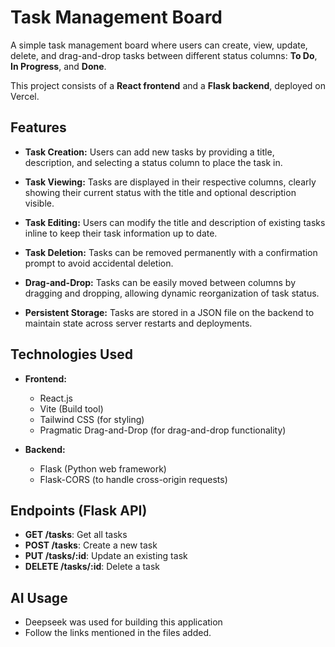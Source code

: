 # Task Management Board

A simple task management board where users can create, view, update, delete, and drag-and-drop tasks between different status columns: **To Do**, **In Progress**, and **Done**.

This project consists of a **React frontend** and a **Flask backend**, deployed on Vercel.

## Features

- **Task Creation:** Users can add new tasks by providing a title, description, and selecting a status column to place the task in.
  
- **Task Viewing:** Tasks are displayed in their respective columns, clearly showing their current status with the title and optional description visible.

- **Task Editing:** Users can modify the title and description of existing tasks inline to keep their task information up to date.

- **Task Deletion:** Tasks can be removed permanently with a confirmation prompt to avoid accidental deletion.

- **Drag-and-Drop:** Tasks can be easily moved between columns by dragging and dropping, allowing dynamic reorganization of task status.

- **Persistent Storage:** Tasks are stored in a JSON file on the backend to maintain state across server restarts and deployments.

## Technologies Used

- **Frontend:**
  - React.js
  - Vite (Build tool)
  - Tailwind CSS (for styling)
  - Pragmatic Drag-and-Drop (for drag-and-drop functionality)
  
- **Backend:**
  - Flask (Python web framework)
  - Flask-CORS (to handle cross-origin requests)

## Endpoints (Flask API)

- **GET /tasks**: Get all tasks
- **POST /tasks**: Create a new task
- **PUT /tasks/:id**: Update an existing task
- **DELETE /tasks/:id**: Delete a task

## AI Usage

- Deepseek was used for building this application
- Follow the links mentioned in the files added.